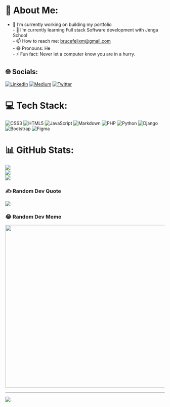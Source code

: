 # 💫 About Me:
- 🔭 I’m currently working on building my portfolio<br>- 🌱 I’m currently learning Full stack Software development with Jenga School<br>- 📫 How to reach me: brucefelixm@gmail.com<br>- 😄 Pronouns: He<br>- ⚡ Fun fact: Never let a computer know you are in a hurry.


## 🌐 Socials:
[![LinkedIn](https://img.shields.io/badge/LinkedIn-%230077B5.svg?logo=linkedin&logoColor=white)](https://linkedin.com/in/https://www.linkedin.com/in/brucefelix-macharia/) [![Medium](https://img.shields.io/badge/Medium-12100E?logo=medium&logoColor=white)](https://medium.com/@https://medium.com/@brucefelixm) [![Twitter](https://img.shields.io/badge/Twitter-%231DA1F2.svg?logo=Twitter&logoColor=white)](https://twitter.com/https://twitter.com/Brucefelix20) 

# 💻 Tech Stack:
![CSS3](https://img.shields.io/badge/css3-%231572B6.svg?style=for-the-badge&logo=css3&logoColor=white) ![HTML5](https://img.shields.io/badge/html5-%23E34F26.svg?style=for-the-badge&logo=html5&logoColor=white) ![JavaScript](https://img.shields.io/badge/javascript-%23323330.svg?style=for-the-badge&logo=javascript&logoColor=%23F7DF1E) ![Markdown](https://img.shields.io/badge/markdown-%23000000.svg?style=for-the-badge&logo=markdown&logoColor=white) ![PHP](https://img.shields.io/badge/php-%23777BB4.svg?style=for-the-badge&logo=php&logoColor=white) ![Python](https://img.shields.io/badge/python-3670A0?style=for-the-badge&logo=python&logoColor=ffdd54) ![Django](https://img.shields.io/badge/django-%23092E20.svg?style=for-the-badge&logo=django&logoColor=white) ![Bootstrap](https://img.shields.io/badge/bootstrap-%23563D7C.svg?style=for-the-badge&logo=bootstrap&logoColor=white) 	![Figma](https://img.shields.io/badge/figma-%23F24E1E.svg?style=for-the-badge&logo=figma&logoColor=white)
# 📊 GitHub Stats:
![](https://github-readme-stats.vercel.app/api?username=BruceFelix&theme=gotham&hide_border=false&include_all_commits=true&count_private=true)<br/>
![](https://github-readme-streak-stats.herokuapp.com/?user=BruceFelix&theme=gotham&hide_border=false)<br/>
![](https://github-readme-stats.vercel.app/api/top-langs/?username=BruceFelix&theme=gotham&hide_border=false&include_all_commits=true&count_private=true&layout=compact)

### ✍️ Random Dev Quote
![](https://quotes-github-readme.vercel.app/api?type=horizontal&theme=dark)

### 😂 Random Dev Meme
<img src="https://random-memer.herokuapp.com/" width="512px"/>

---
[![](https://visitcount.itsvg.in/api?id=BruceFelix&icon=0&color=0)](https://visitcount.itsvg.in)

<!-- Proudly created with GPRM ( https://gprm.itsvg.in ) -->
